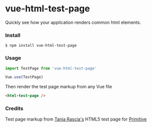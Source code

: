 # vue-html-test-page
Quickly see how your application renders common html elements.


### Install
```
$ npm install vue-html-test-page
```

### Usage
```js
import TestPage from 'vue-html-test-page'

Vue.use(TestPage)
```

Then render the test page markup from any Vue file
```html
<html-test-page />
```

### Credits
Test page markup from [Tania Rascia's](https://github.com/taniarascia) HTML5 test page for [Primitive](https://taniarascia.github.io/primitive/)